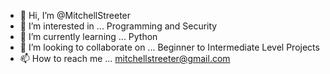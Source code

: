 - 👋 Hi, I’m @MitchellStreeter
- 👀 I’m interested in ... Programming and Security
- 🌱 I’m currently learning ... Python
- 💞️ I’m looking to collaborate on ... Beginner to Intermediate Level Projects
- 📫 How to reach me ... mitchellstreeter@gmail.com

<!---
MitchellStreeter/MitchellStreeter is a ✨ special ✨ repository because its `README.md` (this file) appears on your GitHub profile.
You can click the Preview link to take a look at your changes.
--->
